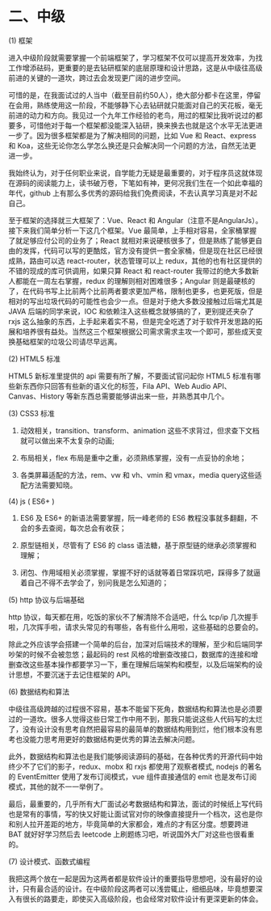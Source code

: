 # 二、中级

(1) 框架

进入中级阶段就需要掌握一个前端框架了，学习框架不仅可以提高开发效率，为找工作增添砝码，更重要的是去钻研框架的底层原理和设计思路，这是从中级往高级前进的关键的一道坎，跨过去会发现更广阔的进步空间。

可惜的是，在我面试过的人当中（截至目前约50人），绝大部分都卡在这里，停留在会用，熟练使用这一阶段，不能够静下心去钻研就只能面对自己的天花板，毫无前进的动力和方向。我见过一个九年工作经验的老鸟，用过的框架比我听说过的都要多，可惜他对于每一个框架都没能深入钻研，换来换去也就是这个水平无法更进一步了。因为很多框架都是为了解决相同的问题，比如 Vue 和 React、express 和 Koa，这些无论你怎么学怎么换还是只会解决同一个问题的方法，自然无法更进一步。

我始终认为，对于任何职业来说，自学能力无疑是最重要的，对于程序员这就体现在源码的阅读能力上，读书破万卷，下笔如有神，更何况我们生在一个如此幸福的年代，github 上有那么多优秀的源码给我们免费阅读，不去认真学习真是对不起自己。

至于框架的选择就三大框架了：Vue、React 和 Angular（注意不是AngularJs）。接下来我们简单分析一下这几个框架。Vue 最简单，上手相对容易，全家桶掌握了就足够应付公司的业务了；React 就相对来说硬核很多了，但是熟练了能够更自由的发挥，代码可以写的更酷炫，官方没有提供一套全家桶，但是现在社区已经很成熟，路由可以选 react-router，状态管理可以上 redux，其他的也有社区提供的不错的现成的库可供调用，如果只算 React  和 react-router 我带过的绝大多数新人都能在一周左右掌握，redux 的理解则相对困难很多；Angular 则是最硬核的了，在代码书写上比前两个比前两者要求更加严格，限制也更多，也更死版，但是相对的写出垃圾代码的可能性也会少一点。但是对于绝大多数没接触过后端尤其是 JAVA 后端的同学来说，IOC 和依赖注入这些概念就够搞的了，更别提还夹杂了 rxjs 这么抽象的东西，上手起来着实不易，但是完全吃透了对于软件开发思路的拓展和培养很有益处。当然这三个框架根据公司需求需求主攻一个即可，那些成天变换基础框架的垃圾公司请尽早远离。

(2) HTML5 标准

HTML5 新标准里提供的 api 需要有所了解，不要面试官问起你 HTML5 标准有哪些新东西你只回答有些新的语义化的标签，Fila API、Web Audio API、Canvas、History 等新东西总需要能够讲出来一些，并熟悉其中几个。

(3) CSS3 标准

1. 动效相关，transition、transform、animation 这些不求背过，但求查下文档就可以做出来不太复杂的动画;

2. 布局相关，flex 布局是重中之重，必须熟练掌握，没有一点妥协的余地；

3. 各类屏幕适配的方法，rem、vw 和 vh、vmin 和 vmax，media query这些适配方法需要知晓。

(4) js ( ES6+ )

1. ES6 及 ES6+ 的新语法需要掌握，阮一峰老师的 ES6 教程没事就多翻翻，不会的多去查阅，每次总会有收获；

2. 原型链相关，尽管有了 ES6 的 class 语法糖，基于原型链的继承必须掌握和理解；

3. 闭包、作用域相关必须掌握，掌握不好的话就等着日常踩坑吧，踩得多了就逼着自己不得不去学会了，别问我是怎么知道的；

(5) http 协议与后端基础

http 协议，每天都在用，吃饭的家伙不了解清除不合适吧，什么 tcp/ip 几次握手啦，几次挥手啦，请求头常见的有哪些，各有些什么用啦，这些基础的总要会的。

除此之外应该学会搭建一个简单的后台，加深对后端技术的理解，至少和后端同学吵架的时候不会被忽悠；最起码的 rest 风格的增删查改接口，数据库的连接和增删查改这些基本操作都要学习一下，重在理解后端架构和模型，以及后端架构的设计思想，不要沉迷于去记住框架的 API。 

(6) 数据结构和算法

中级往高级跨越的过程很不容易，基本不能留下死角，数据结构和算法也是必须要过的一道坎。很多人觉得这些日常工作中用不到，那我只能说这些人代码写的太烂了，没有设计没有思考自然把最容易的最简单的数据结构用到烂，他们根本没有思考也没能力思考用更好的数据结构更优秀的算法去解决问题。

此外，数据结构和算法也是我们能够阅读源码的基础，在各种优秀的开源代码中始终少不了它们的影子，redux、mobx 和 rxjs 都使用了观察者模式, nodejs 的著名的 EventEmitter 使用了发布订阅模式，vue 组件直接通信的 emit 也是发布订阅模式，其他的就不一一举例了。

最后，最重要的，几乎所有大厂面试必考数据结构和算法，面试的时候纸上写代码也是常有的事情，写的快又好能让面试官对你的映像直接提升一个档次，这也是你和别人拉开差距的地方，毕竟简单的大家都会，难点的才有区分度。想要跨进 BAT 就好好学习然后去 leetcode 上刷题练习吧，听说国外大厂对这些也很看重的。

(7) 设计模式、函数式编程

我把这两个放在一起是因为这两者都是软件设计的重要指导思想吧，没有最好的设计，只有最合适的设计。在中级阶段这两者可以浅尝辄止，细细品味，毕竟想要深入有很长的路要走，即使买入高级阶段，也会经常对软件设计有更深更新的体会。